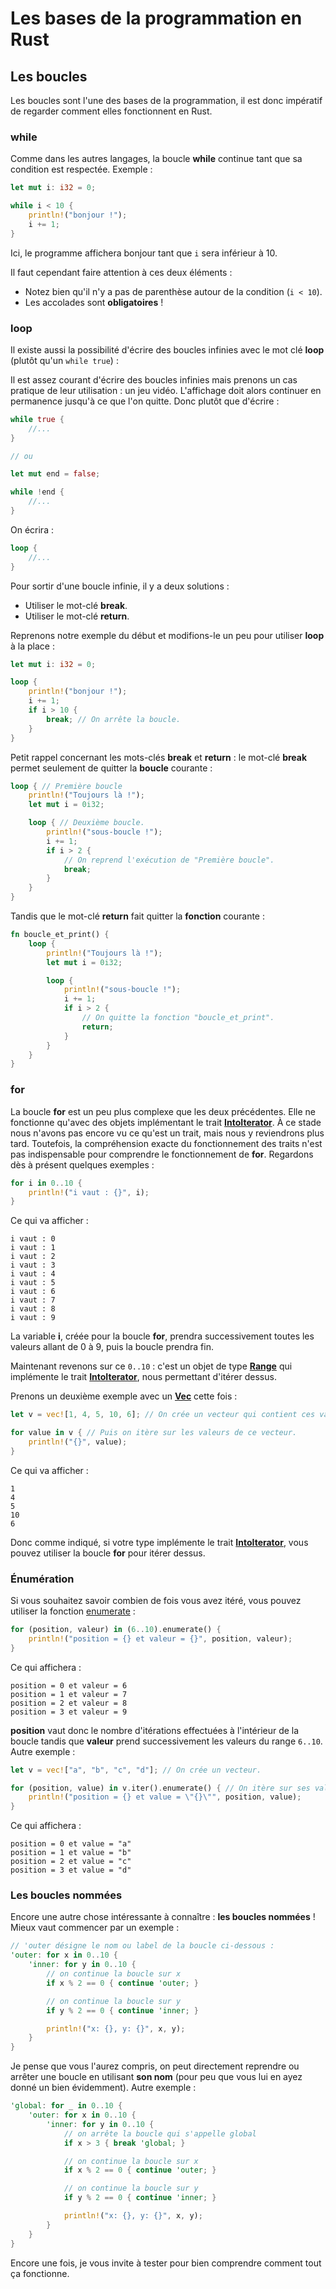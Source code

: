 # Les bases de la programmation en Rust

## Les boucles

Les boucles sont l'une des bases de la programmation, il est donc impératif de regarder comment elles fonctionnent en Rust.

### while

Comme dans les autres langages, la boucle __while__ continue tant que sa condition est respectée. Exemple :

```Rust
let mut i: i32 = 0;

while i < 10 {
    println!("bonjour !");
    i += 1;
}
```

Ici, le programme affichera bonjour tant que `i` sera inférieur à 10.

Il faut cependant faire attention à ces deux éléments :

 - Notez bien qu'il n'y a pas de parenthèse autour de la condition (`i < 10`).
 - Les accolades sont __obligatoires__ !

### loop

Il existe aussi la possibilité d'écrire des boucles infinies avec le mot clé __loop__ (plutôt qu'un `while true`) :

Il est assez courant d'écrire des boucles infinies mais prenons un cas pratique de leur utilisation : un jeu vidéo. L'affichage doit alors continuer en permanence jusqu'à ce que l'on quitte. Donc plutôt que d'écrire :

```Rust
while true {
    //...
}

// ou

let mut end = false;

while !end {
    //...
}
```

On écrira :

```Rust
loop {
    //...
}
```

Pour sortir d'une boucle infinie, il y a deux solutions :
 * Utiliser le mot-clé __break__.
 * Utiliser le mot-clé __return__.

Reprenons notre exemple du début et modifions-le un peu pour utiliser __loop__ à la place :

```Rust
let mut i: i32 = 0;

loop {
    println!("bonjour !");
    i += 1;
    if i > 10 {
        break; // On arrête la boucle.
    }
}
```

Petit rappel concernant les mots-clés __break__ et __return__ : le mot-clé __break__ permet seulement de quitter la __boucle__ courante :

```Rust
loop { // Première boucle
    println!("Toujours là !");
    let mut i = 0i32;

    loop { // Deuxième boucle.
        println!("sous-boucle !");
        i += 1;
        if i > 2 {
            // On reprend l'exécution de "Première boucle".
            break;
        }
    }
}
```

Tandis que le mot-clé __return__ fait quitter la __fonction__ courante :

```Rust
fn boucle_et_print() {
    loop {
        println!("Toujours là !");
        let mut i = 0i32;

        loop {
            println!("sous-boucle !");
            i += 1;
            if i > 2 {
                // On quitte la fonction "boucle_et_print".
                return;
            }
        }
    }
}
```

### for

La boucle __for__ est un peu plus complexe que les deux précédentes. Elle ne fonctionne qu'avec des objets implémentant le trait [__IntoIterator__](https://doc.rust-lang.org/stable/std/iter/trait.IntoIterator.html). À ce stade nous n'avons pas encore vu ce qu'est un trait, mais nous y reviendrons plus tard. Toutefois, la compréhension exacte du fonctionnement des traits n'est pas indispensable pour comprendre le fonctionnement de __for__. Regardons dès à présent quelques exemples :

```Rust
for i in 0..10 {
    println!("i vaut : {}", i);
}
```

Ce qui va afficher :

```Shell
i vaut : 0
i vaut : 1
i vaut : 2
i vaut : 3
i vaut : 4
i vaut : 5
i vaut : 6
i vaut : 7
i vaut : 8
i vaut : 9
```

La variable __i__, créée pour la boucle __for__, prendra successivement toutes les valeurs allant de 0 à 9, puis la boucle prendra fin.

Maintenant revenons sur ce `0..10` : c'est un objet de type [__Range__](https://doc.rust-lang.org/stable/std/ops/struct.Range.html) qui implémente le trait [__IntoIterator__](https://doc.rust-lang.org/stable/std/iter/trait.IntoIterator.html), nous permettant d'itérer dessus.

Prenons un deuxième exemple avec un [__Vec__](https://doc.rust-lang.org/stable/std/vec/struct.Vec.html) cette fois :

```Rust
let v = vec![1, 4, 5, 10, 6]; // On crée un vecteur qui contient ces valeurs.

for value in v { // Puis on itère sur les valeurs de ce vecteur.
    println!("{}", value);
}
```

Ce qui va afficher :

```Shell
1
4
5
10
6
```

Donc comme indiqué, si votre type implémente le trait [__IntoIterator__](https://doc.rust-lang.org/stable/std/iter/trait.IntoIterator.html), vous pouvez utiliser la boucle __for__ pour itérer dessus.

### Énumération

Si vous souhaitez savoir combien de fois vous avez itéré, vous pouvez utiliser la fonction [enumerate](https://doc.rust-lang.org/stable/std/iter/trait.Iterator.html#method.enumerate) :

```Rust
for (position, valeur) in (6..10).enumerate() {
    println!("position = {} et valeur = {}", position, valeur);
}
```

Ce qui affichera :

```Shell
position = 0 et valeur = 6
position = 1 et valeur = 7
position = 2 et valeur = 8
position = 3 et valeur = 9
```

__position__ vaut donc le nombre d'itérations effectuées à l'intérieur de la boucle tandis que __valeur__ prend successivement les valeurs du range `6..10`. Autre exemple :

```Rust
let v = vec!["a", "b", "c", "d"]; // On crée un vecteur.

for (position, value) in v.iter().enumerate() { // On itère sur ses valeurs.
    println!("position = {} et value = \"{}\"", position, value);
}
```

Ce qui affichera :

```Shell
position = 0 et value = "a"
position = 1 et value = "b"
position = 2 et value = "c"
position = 3 et value = "d"
```

### Les boucles nommées

Encore une autre chose intéressante à connaître : __les boucles nommées__ ! Mieux vaut commencer par un exemple :

```Rust
// 'outer désigne le nom ou label de la boucle ci-dessous :
'outer: for x in 0..10 {
    'inner: for y in 0..10 {
        // on continue la boucle sur x
        if x % 2 == 0 { continue 'outer; }

        // on continue la boucle sur y
        if y % 2 == 0 { continue 'inner; }

        println!("x: {}, y: {}", x, y);
    }
}
```

Je pense que vous l'aurez compris, on peut directement reprendre ou arrêter une boucle en utilisant __son nom__ (pour peu que vous lui en ayez donné un bien évidemment). Autre exemple :

```Rust
'global: for _ in 0..10 {
    'outer: for x in 0..10 {
        'inner: for y in 0..10 {
            // on arrête la boucle qui s'appelle global
            if x > 3 { break 'global; }

            // on continue la boucle sur x
            if x % 2 == 0 { continue 'outer; }

            // on continue la boucle sur y
            if y % 2 == 0 { continue 'inner; }

            println!("x: {}, y: {}", x, y);
        }
    }
}
```

Encore une fois, je vous invite à tester pour bien comprendre comment tout ça fonctionne.
